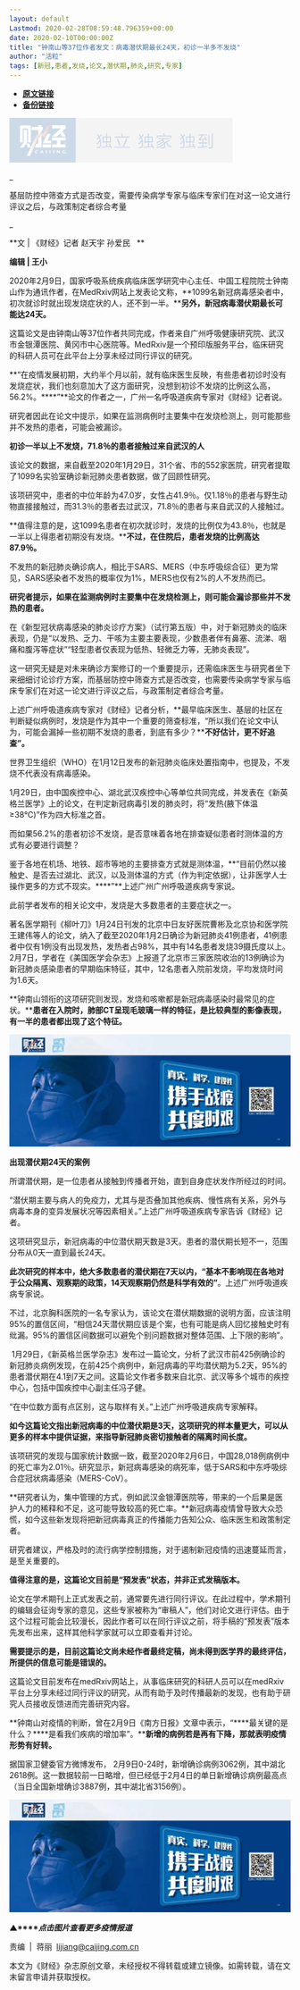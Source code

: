 ```yaml
---
layout: default
Lastmod: 2020-02-28T08:59:48.796359+00:00
date: 2020-02-10T00:00:00Z
title: "钟南山等37位作者发文：病毒潜伏期最长24天，初诊一半多不发烧"
author: "活粒"
tags: [新冠,患者,发烧,论文,潜伏期,肺炎,研究,专家]
---
```


* [**原文链接**](http://mp.weixin.qq.com/s?__biz=MjM5NDU5NTM4MQ==&mid=2653353925&idx=3&sn=940907dd3edd310f14adb722652cf6ef&chksm=bd57009f8a208989db5f00169650822ae0925f281fbe796f81edeb1ce990bc25b0bf87e20816#rd)
* [**备份链接**](http://archive.today/53yz0)


![](/images/post/77e6cfb5c7ef66e00d9bd04f74961594.jpg)

\_

基层防控中筛查方式是否改变，需要传染病学专家与临床专家们在对这一论文进行评议之后，与政策制定者综合考量

\_

**文 | 《财经》记者 赵天宇 孙爱民   **

**编辑 | 王小**

2020年2月9日，国家呼吸系统疾病临床医学研究中心主任、中国工程院院士钟南山作为通讯作者，在MedRxiv网站上发表论文称，**1099名新冠病毒感染者中，初次就诊时就出现发烧症状的人，还不到一半。****另外，新冠病毒潜伏期最长可能达24天。**

这篇论文是由钟南山等37位作者共同完成，作者来自广州呼吸健康研究院、武汉市金银潭医院、黄冈市中心医院等。MedRxiv是一个预印版服务平台，临床研究的科研人员可在此平台上分享未经过同行评议的研究。

**“在疫情发展初期，大约半个月以前，就有临床医生反映，有些患者初诊时没有发烧症状，我们也刻意加大了这方面研究，没想到初诊不发烧的比例这么高，56.2%。****”**论文的作者之一，广州一名呼吸道疾病专家对《财经》记者说。

研究者因此在论文中提示，如果在监测病例时主要集中在发烧检测上，则可能那些并不发热的患者，可能会被漏诊。

**初诊一半以上不发烧，71.8％的患者接触过来自武汉的人**

该论文的数据，来自截至2020年1月29日，31个省、市的552家医院，研究者提取了1099名实验室确诊新冠肺炎患者数据，做了回顾性研究。

该项研究中，患者的中位年龄为47.0岁，女性占41.9％。仅1.18％的患者与野生动物直接接触过，而31.3％的患者去过武汉，71.8％的患者与来自武汉的人接触过。

**值得注意的是，这1099名患者在初次就诊时，发烧的比例仅为43.8％，也就是一半以上得患者初期没有发烧。****不过，在住院后，患者发烧的比例高达87.9％。**

不发热的新冠肺炎确诊病人，相比于SARS、MERS（中东呼吸综合征）更为常见，SARS感染者不发热的概率仅为1%，MERS也仅有2%的人不发热而已。

**研究者提示，如果在监测病例时主要集中在发烧检测上，则可能会漏诊那些并不发热的患者。**

在《新型冠状病毒感染的肺炎诊疗方案》（试行第五版）中，对于新冠肺炎的临床表现，仍是“以发热、乏力、干咳为主要主要表现，少数患者伴有鼻塞、流涕、咽痛和腹泻等症状”“轻型患者仅表现为低热、轻微乏力等，无肺炎表现”。

这一研究无疑是对未来确诊方案修订的一个重要提示，还需临床医生与研究者坐下来细细讨论诊疗方案，而基层防控中筛查方式是否改变，也需要传染病学专家与临床专家们在对这一论文进行评议之后，与政策制定者综合考量。

上述广州呼吸道疾病专家对《财经》记者分析，**最早临床医生、基层的社区在判断疑似病例时，发烧是作为其中一个重要的筛查标准，“所以我们在论文中认为，可能会漏掉一些初期不发烧的患者，到底有多少？****不好估计，更不好追查”。**

世界卫生组织（WHO）在1月12日发布的新冠肺炎临床处置指南中，也提及，不发烧不代表没有病毒感染。

1月29日，由中国疾控中心、湖北武汉疾控中心等单位共同完成，并发表在《新英格兰医学》上的论文，在判定新冠病毒引发的肺炎时，将“发热(腋下体温≥38℃)”作为四大标准之首。

而如果56.2%的患者初诊不发烧，是否意味着各地在排查疑似患者时测体温的方式有必要进行调整？

鉴于各地在机场、地铁、超市等地的主要排查方式就是测体温，**“目前仍然以接触史、是否去过湖北、武汉，以及测体温的方式（作为判定依据），让非医学人士操作更多的方式不现实。****”**上述广州广州呼吸道疾病专家说。

此前学者发布的相关论文中，发烧是大多数患者的主要症状之一。

著名医学期刊《柳叶刀》1月24日刊发的北京中日友好医院曹彬及北京协和医学院王建伟等人的论文，纳入了截至2020年1月2日确诊为新冠肺炎41例患者，41例患者中仅有1例没有出现发热，发热者占98%，其中有14名患者发烧39摄氏度以上。2月7日，学者在《美国医学会杂志》上报道了北京市三家医院收治的13例确诊为新冠肺炎感染患者的早期临床特征，其中，12名患者入院前发烧，平均发烧时间为1.6天。

**钟南山领衔的这项研究则发现，发烧和咳嗽都是新冠病毒感染时最常见的症状。****患者在入院时，肺部CT呈现毛玻璃一样的特征，是比较典型的影像表现，有一半的患者都出现了这个特征。**

[![](/images/post/4d24a5670c9a87791ea8b757d030c0d3.jpg)](https://mp.weixin.qq.com/mp/homepage?__biz=MjM5NDU5NTM4MQ==&hid=29&sn=21c0f34c737748fe3b2c372bb40ae622)

**出现潜伏期24天的案例**

所谓潜伏期，是一位患者从接触到传播者开始，直到自身症状发作所经过的时间。

“潜伏期主要与病人的免疫力，尤其与是否叠加其他疾病、慢性病有关系，另外与病毒本身的变异发展状况等因素相关。”上述广州呼吸道疾病专家告诉《财经》记者。

这项研究显示，新冠病毒的中位潜伏期天数是3天。患者的潜伏期长短不一，范围分布从0天一直到最长24天。

**此次研究的样本中，绝大多数患者的潜伏期在7天以内，“基本不影响现在各地对于公众隔离、观察期的政策，14天观察期仍然是科学有效的”**。上述广州呼吸道疾病专家说。

不过，北京胸科医院的一名专家认为，该论文在潜伏期数据的说明方面，应该注明95%的置信区间，“相信24天潜伏期应该是个案，也有可能是病人回忆接触史时有纰漏。95%的置信区间数据可以避免个别问题数据对整体范围、上下限的影响”。

 1月29日，《新英格兰医学杂志》发布过一篇论文，分析了武汉市前425例确诊的新冠肺炎病例发现，在前425个病例中，新冠病毒的平均潜伏期为5.2天，95%的患者潜伏期在4.1到7天之间。这篇论文作者多数来自北京、武汉等多个城市的疾控中心，包括中国疾控中心副主任冯子健。

“在中位数方面有点区别，这与取样有关。”上述广州呼吸道疾病专家解释。

**如今这篇论文指出新冠病毒的中位潜伏期是3天，这项研究的样本量更大，可以从更多的样本中提供证据，来指导新冠肺炎密切接触者的隔离时间长度。**

该项研究的发现与国家统计数据一致，截至2020年2月6日，中国28,018例病例中的死亡率为2.01％。研究显示，新冠病毒感染的病死率，低于SARS和中东呼吸综合症冠状病毒感染（MERS-CoV）。 

**研究者认为，集中管理的方式，例如武汉金银潭医院等，带来的一个后果是医护人力的稀释和不足，这可能导致较高的死亡率。**新冠病毒疫情曾导致大众恐慌，如今这些新发现将把新冠病毒真正的传播能力告知公众、临床医生和政策制定者。

研究者建议，严格及时的流行病学控制措施，对于遏制新冠疫情的迅速蔓延而言，是至关重要的。

**值得注意的是，这篇论文目前是“预发表”状态，并非正式发稿版本。**

论文在学术期刊上正式发表之前，通常要先进行同行评议。在此过程中，学术期刊的编辑会征询专家的意见，这些专家被称为“审稿人”，他们对论文进行评估。由于这个过程可能会比较漫长，因此作者可以在同行评议之前，将手稿的“预发表”版本先发布出来，这样其他科学家就可以立即查看并讨论。

**需要提示的是，目前这篇论文尚未经作者最终定稿，尚未得到医学界的最终评估，所提供的信息可能是错误的。**

这篇论文目前发布在medRxiv网站上，从事临床研究的科研人员可以在medRxiv平台上分享未经过同行评议的研究，从而有助于及时传播最新的发现，也有助于研究人员接收反馈进而完善研究内容。

**钟南山对疫情的判断，曾在2月9日《南方日报》文章中表示，“****最关键的是什么？****是看我们疾病的增加率”。****新增的病例若是再有下降，那就表明疫情形势有好转。**

据国家卫健委官方微博发布， 2月9日0-24时，新增确诊病例3062例，其中湖北2618例。这一数据较前一日略增，但已经低于2月4日的单日新增确诊病例最高点（当日全国新增确诊3887例，其中湖北省3156例）。

[![](/images/post/4d24a5670c9a87791ea8b757d030c0d3.jpg)](https://mp.weixin.qq.com/mp/homepage?__biz=MjM5NDU5NTM4MQ==&hid=29&sn=21c0f34c737748fe3b2c372bb40ae622)

**▲****_点击图片查看更多疫情报道_**

  

  

责编  |  蒋丽  lijiang@caijing.com.cn

本文为《财经》杂志原创文章，未经授权不得转载或建立镜像。如需转载，请在文末留言申请并获取授权。


